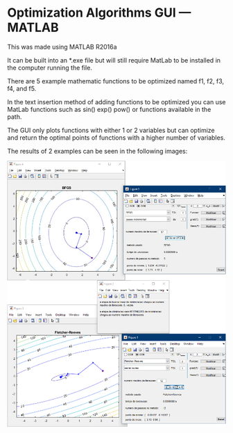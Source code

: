 # Optimization Algorithms GUI — MATLAB

This was made using MATLAB R2016a

It can be built into an *.exe file but will still require MatLab to be installed in the computer running the file.

There are 5 example mathematic functions to be optimized named f1, f2, f3, f4, and f5.

In the text insertion method of adding functions to be optimized you can use MatLab functions such as sin() exp() pow() or functions available in the path.

The GUI only plots functions with either 1 or 2 variables but can optimize and return the optimal points of functions with a higher number of variables.

The results of 2 examples can be seen in the following images:


<div style="display: inline-block">
  <img style="float: left;" src="images/001.png?raw=true" width="580" alt="BFGS method GUI">
  <img style="float: left;" src="images/002.png?raw=true" width="580" alt="Fletcher-Reeves method GUI">
</div>